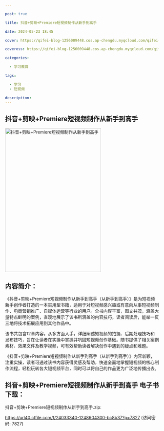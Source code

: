 ```yaml
---

post: true

title: 抖音+剪映+Premiere短视频制作从新手到高手

date: 2024-05-23 18:45

cover: https://qifei-blog-1256009448.cos.ap-chengdu.myqcloud.com/qifei-blog/6620ca4b0ea9cb1403d2e3f8.jpg

coveross: https://qifei-blog-1256009448.cos.ap-chengdu.myqcloud.com/qifei-blog/6620ca4b0ea9cb1403d2e3f8.jpg

categories:

  - 学习教育

tags:

  - 学习
  - 短视频

description:
---
```


## 抖音+剪映+Premiere短视频制作从新手到高手
<img alt="抖音+剪映+Premiere短视频制作从新手到高手 " class="aligncenter loading" data-was-processed="true" decoding="async" fetchpriority="high" height="471" src="https://qifei-blog-1256009448.cos.ap-chengdu.myqcloud.com/qifei-blog/6620ca4b0ea9cb1403d2e3f8.jpg " style="cursor: zoom-in;" width="314"/>

## 内容简介：

《抖音+剪映+Premiere短视频制作从新手到高手（从新手到高手）》是为短视频新手创作者打造的一本实用型书籍，适用于对短视频感兴趣或有意向从事短视频制作、电商营销推广、自媒体运营等行业的用户。全书内容丰富，图文并茂，涵盖大量特点鲜明的案例，直观地展示了该书所涵盖的内容技巧，读者阅读后，能举一反三地将技术拓展应用到其他作品中。

该书共包含12章内容，从多方面入手，详细阐述短视频的拍摄、后期处理技巧和发布技巧，旨在让读者在实操中掌握并巩固短视频创作基础。随书提供了相关案例素材、效果文件及教学视频，可有效帮助读者解决创作中遇到的疑点和难题。

《抖音+剪映+Premiere短视频制作从新手到高手（从新手到高手）》内容新颖，注重实操，读者可通过该书内容获得灵感及帮助，快速全面地掌握短视频的核心制作流程，轻松玩转各大短视频平台，同时可以将自己的作品更为广泛地传播出去。

## 抖音+剪映+Premiere短视频制作从新手到高手 电子书下载：
抖音+剪映+Premiere短视频制作从新手到高手.zip: 

https://url40.ctfile.com/f/24033340-1248604300-bc8b37?p=7827 (访问密码: 7827)
